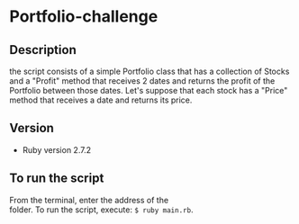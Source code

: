 # Portfolio-challenge

## Description  
the script consists of a simple Portfolio class that has a collection of Stocks and a "Profit" method that receives 2 dates and returns the profit of the Portfolio between those dates. Let's suppose that each stock has a "Price" method that receives a date and returns its price.

## Version
- Ruby version 2.7.2

## To run the script  
From the terminal, enter the address of the <br> folder.
To run the script, execute: ``$ ruby main.rb``.

